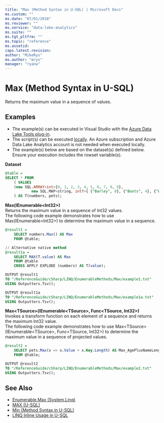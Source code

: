 ```yaml
---
title: "Max (Method Syntax in U-SQL) | Microsoft Docs"
ms.custom: ""
ms.date: "07/01/2018"
ms.reviewer: ""
ms.service: "data-lake-analytics"
ms.suite: ""
ms.tgt_pltfrm: ""
ms.topic: "reference"
ms.assetid: 
caps.latest.revision: 
author: "MikeRys"
ms.author: "mrys"
manager: "ryanw"
---
```


# Max (Method Syntax in U-SQL)
Returns the maximum value in a sequence of values.

## Examples
- The example(s) can be executed in Visual Studio with the [Azure Data Lake Tools plug-in](https://www.microsoft.com/download/details.aspx?id=49504).  
- The script(s) can be executed [locally](https://docs.microsoft.com/azure/data-lake-analytics/data-lake-analytics-data-lake-tools-local-run).  An Azure subscription and Azure Data Lake Analytics account is not needed when executed locally.
- The example(s) below are based on the dataset(s) defined below.  Ensure your execution includes the rowset variable(s).

**Dataset**   
```sql
@table = 
SELECT * FROM 
    ( VALUES
    (new SQL.ARRAY<int>{0, 1, 2, 3, 4, 5, 6, 7, 8, 9}, 
            new SQL.MAP<string, int?>{ {"Barley", 8}, {"Boots", 4}, {"Whiskers", 1} })
    ) AS T(numbers, pets);
```

**Max(IEnumerable\<Int32>)**  
Returns the maximum value in a sequence of Int32 values.  
The following code example demonstrates how to use Max(IEnumerable\<Int32>) to determine the maximum value in a sequence.
```sql
@result1 =
    SELECT numbers.Max() AS Max
    FROM @table;

// Alternative native method
@result1a =
    SELECT MAX(T.value) AS Max
    FROM @table
    CROSS APPLY EXPLODE (numbers) AS T(value);

OUTPUT @result1
TO "/ReferenceGuide/cSharp/LINQ/EnumerableMethods/Max/example1.txt"
USING Outputters.Tsv();

OUTPUT @result1a
TO "/ReferenceGuide/cSharp/LINQ/EnumerableMethods/Max/example1a.txt"
USING Outputters.Tsv();
```

**Max\<TSource>(IEnumerable\<TSource>, Func<TSource, Int32>)**   
Invokes a transform function on each element of a sequence and returns the maximum Int32 value.  
The following code example demonstrates how to use Max\<TSource>(IEnumerable\<TSource>, Func<TSource, Int32>) to determine the maximum value in a sequence of projected values.
```sql
@result2 =
    SELECT pets.Max(x => x.Value + x.Key.Length) AS Max_AgePlusNameLength
    FROM @table;

OUTPUT @result2
TO "/ReferenceGuide/cSharp/LINQ/EnumerableMethods/Max/example2.txt"
USING Outputters.Tsv();
```


## See Also
* [Enumerable.Max (System.Linq)](https://docs.microsoft.com/dotnet/api/system.linq.enumerable.max)
* [MAX (U-SQL)](max-u-sql.md)
* [Min (Method Syntax in U-SQL)](min-method-syntax-in-u-sql.md)
* [LINQ Inline Usage in U-SQL](linq-inline-usage-in-u-sql.md)